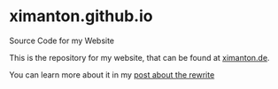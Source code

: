 # ximanton.github.io
Source Code for my Website

This is the repository for my website, that can be found at [ximanton.de](https://ximanton.de).

You can learn more about it in my [post about the rewrite](https://ximanton.de/projects/2021-08-28/Website-Rewrite.html)
